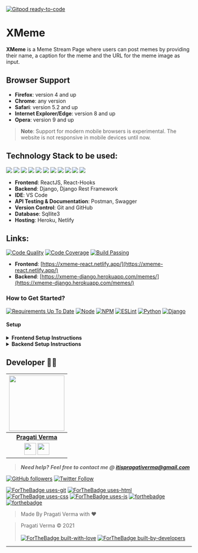 [![Gitpod ready-to-code](https://img.shields.io/badge/Gitpod-ready--to--code-blue?logo=gitpod)](https://gitpod.io/#https://github.com/PragatiVerma18/XMeme-Frontend)

# XMeme
**XMeme** is a Meme Stream Page where users can post memes by providing their name, a caption for the meme and the URL for the meme image as input.

## Browser Support
- **Firefox**:	version 4 and up
- **Chrome**:	any version
- **Safari**:	version 5.2 and up
- **Internet Explorer/Edge**:	version 8 and up
- **Opera**:	version 9 and up
> **Note**: Support for modern mobile browsers is experimental. The website is not responsive in mobile devices until now.

## Technology Stack to be used:

<img src="https://img.shields.io/badge/html5%20-%23E34F26.svg?&style=for-the-badge&logo=html5&logoColor=white"/> <img src="https://img.shields.io/badge/css3%20-%231572B6.svg?&style=for-the-badge&logo=css3&logoColor=white"/>  <img src="https://img.shields.io/badge/python%20-%2314354C.svg?&style=for-the-badge&logo=python&logoColor=white"/> <img src="https://img.shields.io/badge/javascript%20-%23323330.svg?&style=for-the-badge&logo=javascript&logoColor=%23F7DF1E"/> <img src="https://img.shields.io/badge/react%20-%2320232a.svg?&style=for-the-badge&logo=react&logoColor=%2361DAFB"/>  <img src="https://img.shields.io/badge/django%20-%23092E20.svg?&style=for-the-badge&logo=django&logoColor=white"/>  <img src="https://img.shields.io/badge/markdown-%23000000.svg?&style=for-the-badge&logo=markdown&logoColor=white"/>  <img src="https://img.shields.io/badge/adobe%20photoshop%20-%2331A8FF.svg?&style=for-the-badge&logo=adobe%20photoshop&logoColor=white"/> <img src="https://img.shields.io/badge/github%20-%23121011.svg?&style=for-the-badge&logo=github&logoColor=white"/> <img src="https://img.shields.io/badge/heroku%20-%23430098.svg?&style=for-the-badge&logo=heroku&logoColor=white"/> <img src ="https://img.shields.io/badge/sqlite-%2307405e.svg?&style=for-the-badge&logo=sqlite&logoColor=white"/>

- **Frontend**: ReactJS, React-Hooks
- **Backend**: Django, Django Rest Framework
- **IDE**: VS Code
- **API Testing & Documentation**: Postman, Swagger
- **Version Control**: Git and GitHub
- **Database**: Sqllite3
- **Hosting**: Heroku, Netlify

## Links:
[![Code Quality](https://img.shields.io/badge/code%20quality-A-brightgreen)](https://github.com/PragatiVerma18/XMeme/)
[![Code Coverage](https://img.shields.io/badge/coverage-100%25-brightgreen)](https://github.com/PragatiVerma18/XMeme/)
[![Build Passing](https://img.shields.io/badge/build-passing-brightgreen)](https://github.com/PragatiVerma18/XMeme/)
- **Frontend**: [https://xmeme-react.netlify.app/](https://xmeme-react.netlify.app/)
- **Backend**: [https://xmeme-django.herokuapp.com/memes/](https://xmeme-django.herokuapp.com/memes/)

### How to Get Started?

[![Requirements Up To Date](https://img.shields.io/badge/requirements-up%20to%20date-brightgreen)](https://github.com/PragatiVerma18/XMeme/blob/master/requirements.txt)
[![Node](https://img.shields.io/badge/node%40latest-%3E%3D%206.0.0-brightgreen)](https://nodejs.org/en/)
[![NPM](https://img.shields.io/npm/v/npm/latest)](https://www.npmjs.com/)
[![ESLint](https://img.shields.io/badge/eslint-%5E3.0.0-blue)](https://eslint.org/)
[![Python](https://img.shields.io/badge/python-v3.7-blue)](https://www.python.org/)
[![Django](https://img.shields.io/badge/django%20versions-1.11%20%7C%202.0%20%7C%202.1-blue)](https://www.djangoproject.com/)

#### Setup


<details>
  <summary><strong>Frontend Setup Instructions</strong></summary>
  
  
- Fork and Clone the repo using
```
$ git clone https://github.com/PragatiVerma18/XMeme.git
$ cd XMeme
```

- Install node dependencies
```
$ npm install
```
- Run Server at localhost using
```
$ npm start
```

  
</details>


<details>
  <summary><strong>Backend Setup Instructions</strong></summary>

- Fork and Clone the repo using
```
$ git clone https://github.com/PragatiVerma18/XMeme.git
$ cd XMeme
```

- Setup Virtual environment
```
$ python3 -m venv env
```
- Activate the virtual environment
```
$ source env/bin/activate
```
- Install dependencies using
```
$ pip install -r requirements.txt
```
- Make migrations using
```
$ python manage.py makemigrations
```
- Migrate Database
```
$ python manage.py migrate
```
- Create a superuser
```
$ python manage.py createsuperuser
```
- Run server using
```
$ python manage.py runserver
``` 
</details>

## Developer 👩‍💻

|                                                                                         <a href="https://github.com/PragatiVerma18"><img src="https://avatars2.githubusercontent.com/u/42115530?s=460&u=a6f9c19a67bcc69645824c5dabf75b80f22a2dc0&v=4" width=150px height=150px /></a>                                                                                         |
| :------------------------------------------------------------------------------------------------------------------------------------------------------------------------------------------------------------------------------------------------------------------------------------------------------------------------------------------: |
|                                                                                                                                        **[Pragati Verma](https://www.linkedin.com/in/PragatiVerma18/)**                                                                                                                                        |
| <a href="https://twitter.com/pragati_verma18"><img src="https://openvisualfx.com/wp-content/uploads/2019/10/pnglot.com-twitter-bird-logo-png-139932.png" width="32px" height="32px"></a>  <a href="https://www.linkedin.com/in/PragatiVerma18/"><img src="https://mpng.subpng.com/20180324/vhe/kisspng-linkedin-computer-icons-logo-social-networking-ser-facebook-5ab6ebfe5f5397.2333748215219374063905.jpg" width="32px" height="32px"></a> |

> **_Need help?_** 
> **_Feel free to contact me @ [itispragativerma@gmail.com](mailto:itispragativerma@gmail.com?Subject=XMeme)_**

[![GitHub followers](https://img.shields.io/github/followers/pragativerma18.svg?label=Follow%20@pragativerma18&style=social)](https://github.com/PragatiVerma18/) [![Twitter Follow](https://img.shields.io/twitter/follow/pragati_verma18?style=social)](https://twitter.com/pragati_verma18)

[![ForTheBadge uses-git](http://ForTheBadge.com/images/badges/uses-git.svg)](https://github.com/PragatiVerma18/XMeme)
[![ForTheBadge uses-html](http://ForTheBadge.com/images/badges/uses-html.svg)](https://github.com/PragatiVerma18/XMeme)
[![ForTheBadge uses-css](http://ForTheBadge.com/images/badges/uses-css.svg)](https://github.com/PragatiVerma18/XMeme)
[![ForTheBadge uses-js](http://ForTheBadge.com/images/badges/uses-js.svg)](https://github.com/PragatiVerma18/XMeme)
[![forthebadge](https://forthebadge.com/images/badges/made-with-python.svg)](https://github.com/PragatiVerma18/XMeme)
[![forthebadge](https://forthebadge.com/images/badges/made-with-javascript.svg)](https://github.com/PragatiVerma18/XMeme)

> Made By Pragati Verma with ❤️

> Pragati Verma &copy; 2021
<br><br>
[![ForTheBadge built-with-love](http://ForTheBadge.com/images/badges/built-with-love.svg)](https://github.com/PragatiVerma18/)
[![ForTheBadge built-by-developers](http://ForTheBadge.com/images/badges/built-by-developers.svg)](https://github.com/PragatiVerma18/)

***
